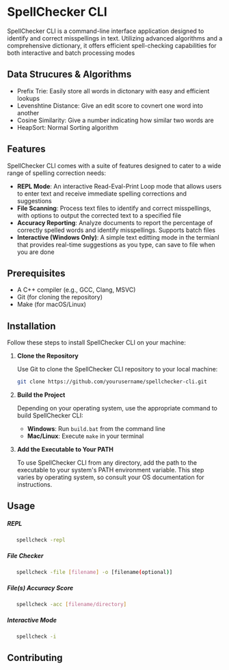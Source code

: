 
# SpellChecker CLI

SpellChecker CLI is a command-line interface application designed to identify and correct misspellings in text. Utilizing advanced algorithms and a comprehensive dictionary, it offers efficient spell-checking capabilities for both interactive and batch processing modes



## Data Strucures & Algorithms
- Prefix Trie: Easily store all words in dictonary with easy and efficient lookups 
- Levenshtine Distance: Give an edit score to covnert one word into another
- Cosine Similarity: Give a number indicating how similar two words are
- HeapSort: Normal Sorting algorithm

## Features
SpellChecker CLI comes with a suite of features designed to cater to a wide range of spelling correction needs:

- **REPL Mode**: An interactive Read-Eval-Print Loop mode that allows users to enter text and receive immediate spelling corrections and suggestions
- **File Scanning**: Process text files to identify and correct misspellings, with options to output the corrected text to a specified file
- **Accuracy Reporting**: Analyze documents to report the percentage of correctly spelled words and identify misspellings. Supports batch files
- **Interactive (Windows Only)**: A simple text editting mode in the termianl that provides real-time suggestions as you type, can save to file when you are done 


## Prerequisites
- A C++ compiler (e.g., GCC, Clang, MSVC)
- Git (for cloning the repository)
- Make (for macOS/Linux)

## Installation

Follow these steps to install SpellChecker CLI on your machine:

1. **Clone the Repository**

   Use Git to clone the SpellChecker CLI repository to your local machine:

   ```bash
   git clone https://github.com/yourusername/spellchecker-cli.git
   ```

2. **Build the Project**

   Depending on your operating system, use the appropriate command to build SpellChecker CLI:

   - **Windows**: Run `build.bat` from the command line
   - **Mac/Linux**: Execute `make` in your terminal

3. **Add the Executable to Your PATH**

   To use SpellChecker CLI from any directory, add the path to the executable to your system's PATH environment variable. This step varies by operating system, so consult your OS documentation for instructions.

## Usage


##### REPL
```bash
   spellcheck -repl 
```

##### File Checker
```bash
   spellcheck -file [filename] -o [filename(optional)] 
```

##### File(s) Accuracy Score
```bash
   spellcheck -acc [filename/directory]
```

##### Interactive Mode
```bash
   spellcheck -i
```

## Contributing
